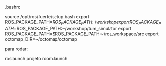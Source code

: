 
.bashrc

source /opt/ros/fuerte/setup.bash
export ROS_PACKAGE_PATH=$ROS_PACKAGE_PATH:~/workshop
export ROS_PACKAGE_PATH=$ROS_PACKAGE_PATH:~/workshop/tum_simulator
export ROS_PACKAGE_PATH=$ROS_PACKAGE_PATH:~/ros_workspace/src
export octomap_DIR=~/octomap/octomap


para rodar:

roslaunch projeto room.launch
